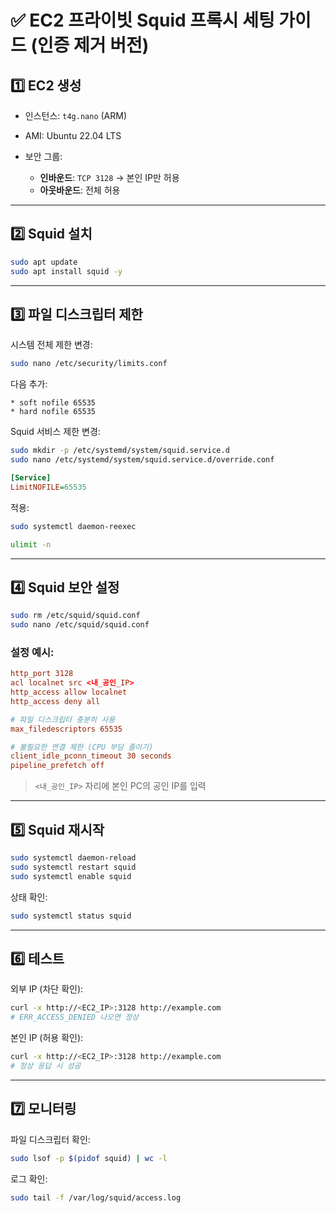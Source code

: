# ✅ EC2 프라이빗 Squid 프록시 세팅 가이드 (인증 제거 버전)

## 1️⃣ EC2 생성

- 인스턴스: `t4g.nano` (ARM)
- AMI: Ubuntu 22.04 LTS
- 보안 그룹:

  - **인바운드**: `TCP 3128` → 본인 IP만 허용
  - **아웃바운드**: 전체 허용

---

## 2️⃣ Squid 설치

```bash
sudo apt update
sudo apt install squid -y
```

---

## 3️⃣ 파일 디스크립터 제한

시스템 전체 제한 변경:

```bash
sudo nano /etc/security/limits.conf
```

다음 추가:

```
* soft nofile 65535
* hard nofile 65535
```

Squid 서비스 제한 변경:

```bash
sudo mkdir -p /etc/systemd/system/squid.service.d
sudo nano /etc/systemd/system/squid.service.d/override.conf
```

```ini
[Service]
LimitNOFILE=65535
```

적용:

```bash
sudo systemctl daemon-reexec

ulimit -n
```

---

## 4️⃣ Squid 보안 설정

```bash
sudo rm /etc/squid/squid.conf
sudo nano /etc/squid/squid.conf
```

### 설정 예시:

```conf
http_port 3128
acl localnet src <내_공인_IP>
http_access allow localnet
http_access deny all

# 파일 디스크립터 충분히 사용
max_filedescriptors 65535

# 불필요한 연결 제한 (CPU 부담 줄이기)
client_idle_pconn_timeout 30 seconds
pipeline_prefetch off
```

> `<내_공인_IP>` 자리에 본인 PC의 공인 IP를 입력

---

## 5️⃣ Squid 재시작

```bash
sudo systemctl daemon-reload
sudo systemctl restart squid
sudo systemctl enable squid
```

상태 확인:

```bash
sudo systemctl status squid
```

---

## 6️⃣ 테스트

외부 IP (차단 확인):

```bash
curl -x http://<EC2_IP>:3128 http://example.com
# ERR_ACCESS_DENIED 나오면 정상
```

본인 IP (허용 확인):

```bash
curl -x http://<EC2_IP>:3128 http://example.com
# 정상 응답 시 성공
```

---

## 7️⃣ 모니터링

파일 디스크립터 확인:

```bash
sudo lsof -p $(pidof squid) | wc -l
```

로그 확인:

```bash
sudo tail -f /var/log/squid/access.log
```
